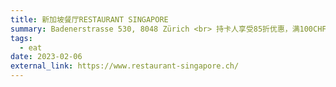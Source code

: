 ```yaml
---
title: 新加坡餐厅RESTAURANT SINGAPORE
summary: Badenerstrasse 530, 8048 Zürich <br> 持卡人享受85折优惠，满100CHF可享8折
tags:
  - eat
date: 2023-02-06
external_link: https://www.restaurant-singapore.ch/
---
```

